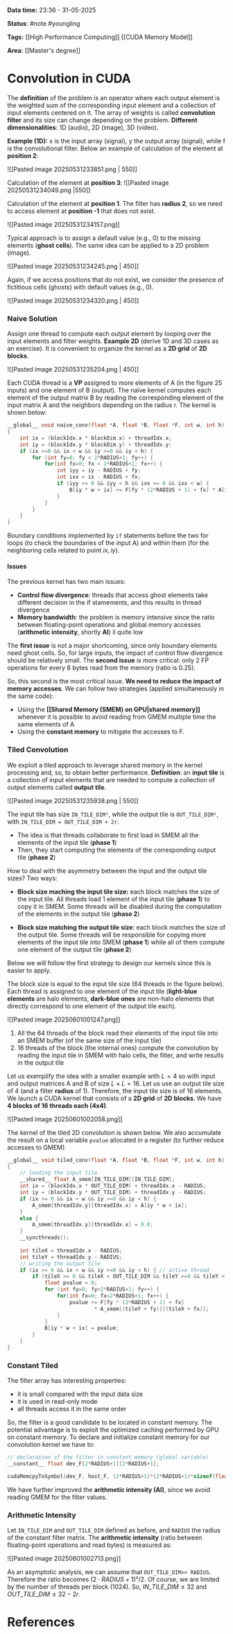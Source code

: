 **Data time:** 23:36 - 31-05-2025

**Status**: #note #youngling 

**Tags:** [[High Performance Computing]] [[CUDA Memory Model]]

**Area**: [[Master's degree]]
# Convolution in CUDA

The **definition** of the problem is an operator where each output element is the weighted sum of the corresponding input element and a collection of input elements centered on it. The array of weights is called **convolution filter** and its size can change depending on the problem. **Different dimensionalities**: 1D (audio), 2D (image), 3D (video).

**Example (1D):** x is the input array (signal), y the output array (signal), while f is the convolutional filter. Below an example of calculation of the element at **position 2**:

![[Pasted image 20250531233851.png | 550]]

Calculation of the element at **position 3**:
![[Pasted image 20250531234049.png |550]]

Calculation of the element at **position 1**. The filter has **radius 2**, so we need to access element at **position -1** that does not exist.

![[Pasted image 20250531234157.png]]

Typical approach is to assign a default value (e.g., 0) to the missing elements (**ghost cells**). The same idea can be applied to a 2D problem (image).

![[Pasted image 20250531234245.png | 450]]

Again, if we access positions that do not exist, we consider the presence of fictitious cells (ghosts) with default values (e.g., 0).

![[Pasted image 20250531234320.png | 450]]

### Naive Solution
Assign one thread to compute each output element by looping over the input elements and filter weights. **Example 2D** (derive 1D and 3D cases as an exercise). It is convenient to organize the kernel as a **2D grid** of **2D blocks**.

![[Pasted image 20250531235204.png | 450]]

Each CUDA thread is a **VP** assigned to more elements of A (in the figure 25 inputs) and one element of B (output). The naïve kernel computes each element of the output matrix B by reading the corresponding element of the input matrix A and the neighbors depending on the radius r. The kernel is shown below:

```c
__global__ void naive_conv(float *A, float *B, float *F, int w, int h)
{
	int ix = (blockIdx.x * blockDim.x) + threadIdx.x;
	int iy = (blockIdx.y * blockDim.y) + threadIdx.y;
	if (ix >=0 && ix < w && iy >=0 && iy < h) {
		for (int fy=0; fy < 2*RADIUS+1; fy++) {
			for(int fx=0; fx < 2*RADIUS+1; fx++) {
				int iyy = iy - RADIUS + fy;
				int ixx = ix - RADIUS + fx;
				if (iyy >= 0 && iyy < h && ixx >= 0 && ixx < w) {
					B[iy * w + ix] += F[fy * (2*RADIUS + 1) + fx] * A[iyy * w + ixx];
				}
			}
		}
	}
}
```

Boundary conditions implemented by `if` statements before the two for loops (to check the boundaries of the input A) and within them (for the neighboring cells related to point $ix, iy$).
#### Issues
The previous kernel has two main issues:
- **Control flow divergence**: threads that access ghost elements take different decision in the if stamements, and this results in thread divergence
- **Memory bandwidth**: the problem is memory intensive since the ratio between floating-point operations and global memory accesses (**arithmetic intensity**, shortly **AI**) il quite low

The **first issue** is not a major shortcoming, since only boundary elements need ghost cells. So, for large inputs, the impact of control flow divergence should be relatively small. The **second issue** is more critical: only 2 FP operations for every 8 bytes read from the memory (ratio is 0.25).

So, this second is the most critical issue. **We need to reduce the impact of memory accesses**. We can follow two strategies (applied simultaneously in the same code):
- Using the **[[Shared Memory (SMEM) on GPU|shared memory]]** whenever it is possible to avoid reading from GMEM multiple time the same elements of A
- Using the **constant memory** to mitigate the accesses to F.

### Tiled Convolution
We exploit a tiled approach to leverage shared memory in the kernel processing and, so, to obtain better performance. **Definition**: an **input tile** is a collection of input elements that are needed to compute a collection of output elements called **output tile**.

![[Pasted image 20250531235938.png | 550]]

The input tile has size `IN_TILE_DIM²`, while the output tile is `OUT_TILE_DIM²`, with `IN_TILE_DIM = OUT_TILE_DIM + 2r`.

- The idea is that threads collaborate to first load in SMEM all the elements of the input tile (**phase 1**)
- Then, they start computing the elements of the corresponding output tile (**phase 2**)

How to deal with the asymmetry between the input and the output tile sizes? Two ways:
- **Block size maching the input tile size:** each block matches the size of the input tile. All threads load 1 element of the input tile (**phase 1**) to copy it in SMEM. Some threads will be disabled during the computation of the elements in the output tile (**phase 2**)

- **Block size matching the output tile size**: each block matches the size of the output tile. Some threads will be responsible for copying more elements of the input tile into SMEM (**phase 1**) while all of them compute one element of the output tile (**phase 2**)

Below we will follow the first strategy to design our kernels since this is easier to apply.

The block size is equal to the input tile size (64 threads in the figure below). Each thread is assigned to one element of the input tile (**light-blue elements** are halo elements, **dark-blue ones** are non-halo elements that directly correspond to one element of the output tile each).

![[Pasted image 20250601001247.png]]

1. All the 64 threads of the block read their elements of the input tile into an SMEM buffer (of the same size of the input tile)
2. 16 threads of the block (the internal ones) compute the convolution by reading the input tile in SMEM with halo cells, the filter, and write results in the output tile

Let us exemplify the idea with a smaller example with $L=4$ so with input and output matrices A and B of size $L\times L = 16$. Let us use an output tile size of 4 (and a filter **radius** of 1). Therefore, the input tile size is of 16 elements. We launch a CUDA kernel that consists of a **2D grid** of **2D blocks**. We have **4 blocks of 16 threads each (4x4)**.

![[Pasted image 20250601002058.png]]

The kernel of the tiled 2D convolution is shown below. We also accumulate the result on a local variable `pvalue` allocated in a register (to further reduce accesses to GMEM).

```c
__global__ void tiled_conv(float *A, float *B, float *F, int w, int h)
{
	// loading the input tile
	__shared__ float A_smem[IN_TILE_DIM][IN_TILE_DIM];
	int ix = (blockIdx.x * OUT_TILE_DIM) + threadIdx.x - RADIUS;
	int iy = (blockIdx.y * OUT_TILE_DIM) + threadIdx.y - RADIUS;
	if (ix >= 0 && ix < w && iy >=0 && iy < h) {
		A_smem[threadIdx.y][threadIdx.x] = A[iy * w + ix];
	}
	else {
		A_smem[threadIdx.y][threadIdx.x] = 0.0;
	}
	__syncthreads();
	
	int tileX = threadIdx.x - RADIUS;
	int tileY = threadIdx.y - RADIUS;
	// writing the output tile
	if (ix >= 0 && ix < w && iy >=0 && iy < h) { // active thread
		if (tileX >= 0 && tileX < OUT_TILE_DIM && tileY >=0 && tileY < OUT_TILE_DIM) {
			float pvalue = 0;
			for (int fy=0; fy<2*RADIUS+1; fy++) {
				for(int fx=0; fx<2*RADIUS+1; fx++) {
					pvalue += F[fy * (2*RADIUS + 1) + fx] 
							* A_smem[(tileY + fy)][(tileX + fx)];
				}
			}
			B[iy * w + ix] = pvalue;
		}
	}
}
```

### Constant Tiled
The filter array has interesting properties:
- it is small compared with the input data size
- it is used in read-only mode
- all threads access it in the same order

So, the filter is a good candidate to be located in constant memory. The potential advantage is to exploit the optimized caching performed by GPU on constant memory. To declare and initialize constant memory for our convolution kernel we have to:

```c
// declaration of the filter in constant memory (global variable)
__constant__ float dev_F[2*RADIUS+1][2*RADIUS+1];

cudaMemcpyToSymbol(dev_F, host_F, (2*RADIUS+1)*(2*RADIUS+1)*sizeof(float));
```

We have further improved the **arithmetic intensity (AI)**, since we avoid reading GMEM for the filter values.

### Arithmetic Intensity
Let `IN_TILE_DIM` and `OUT_TILE_DIM` defined as before, and `RADIUS` the radius of the constant filter matrix. The **arithmetic intensity** (ratio between floating-point operations and read bytes) is measured as:

![[Pasted image 20250601002713.png]]

As an asymptotic analysis, we can assume that `OUT_TILE_DIM>> RADIUS`. Therefore the ratio becomes $(2\cdot RADIUS + 1)² / 2$. Of course, we are limited by the number of threads per block (1024). So, $IN\_TILE\_DIM \leq 32$ and $OUT\_TILE\_DIM \leq 32 - 2r$.


# References